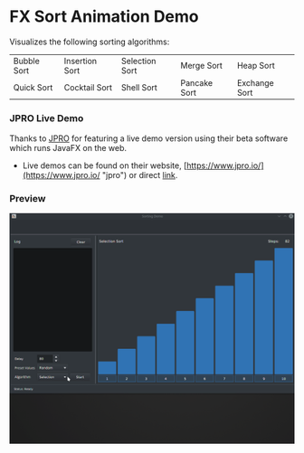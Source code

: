 # FX Sort Animation Demo

Visualizes the following sorting algorithms:
<td style="white-space: nowrap">
<tr>  
<table style="width:100%">
  <tr>
    <td>Bubble Sort</td>
    <td>Insertion Sort</td> 
    <td>Selection Sort</td>
    <td>Merge Sort</td>
    <td>Heap Sort</td>
  </tr>
  <tr>
   <td>Quick Sort</td>
   <td>Cocktail Sort</td>
   <td>Shell Sort</td>
   <td>Pancake Sort</td>
   <td>Exchange Sort</td>
  </tr>
</table>

### JPRO Live Demo
Thanks to [JPRO](https://www.jpro.io/ "jpro") for featuring a live demo version using their beta software which runs JavaFX on the web.
- Live demos can be found on their website, [https://www.jpro.io/](https://www.jpro.io/ "jpro") or direct [link](https://www.jpro.one/?page=demos "link").

### Preview
![alt text](https://github.com/EricCanull/fxsortinganimation/blob/master/src/main/resources/images/sortanimation.gif "Sort Demo")
